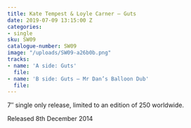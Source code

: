 ```yaml
---
title: Kate Tempest & Loyle Carner – Guts
date: 2019-07-09 13:15:00 Z
categories:
- single
sku: SW09
catalogue-number: SW09
image: "/uploads/SW09-a26b0b.png"
tracks:
- name: 'A side: Guts'
  file: 
- name: 'B side: Guts – Mr Dan’s Balloon Dub'
  file: 
---
```


7″ single only release, limited to an edition of 250 worldwide.

Released 8th December 2014